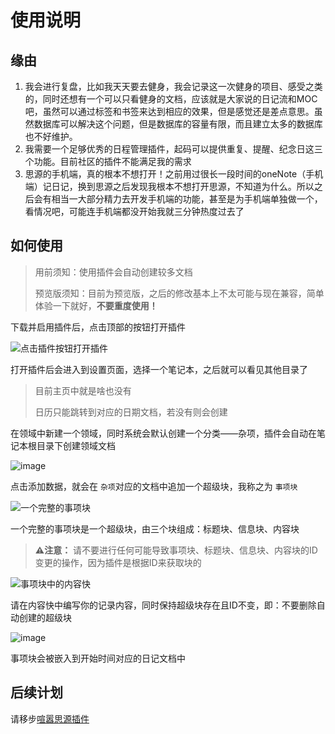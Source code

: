 # 使用说明

## 缘由

1. 我会进行复盘，比如我天天要去健身，我会记录这一次健身的项目、感受之类的，同时还想有一个可以只看健身的文档，应该就是大家说的日记流和MOC吧，虽然可以通过标签和书签来达到相应的效果，但是感觉还是差点意思。虽然数据库可以解决这个问题，但是数据库的容量有限，而且建立太多的数据库也不好维护。
2. 我需要一个足够优秀的日程管理插件，起码可以提供重复、提醒、纪念日这三个功能。目前社区的插件不能满足我的需求
3. 思源的手机端，真的根本不想打开！之前用过很长一段时间的oneNote（手机端）记日记，换到思源之后发现我根本不想打开思源，不知道为什么。所以之后会有相当一大部分精力去开发手机端的功能，甚至是为手机端单独做一个，看情况吧，可能连手机端都没开始我就三分钟热度过去了

## 如何使用

> 用前须知：使用插件会自动创建较多文档
>
> 预览版须知：目前为预览版，之后的修改基本上不太可能与现在兼容，简单体验一下就好，**不要重度使用！**

下载并启用插件后，点击顶部的按钮打开插件

![点击插件按钮打开插件](assets/image-20241018164802-6p9szpf.png "点击插件按钮打开插件")

打开插件后会进入到设置页面，选择一个笔记本，之后就可以看见其他目录了

> 目前主页中就是啥也没有
>
> 日历只能跳转到对应的日期文档，若没有则会创建

在领域中新建一个领域，同时系统会默认创建一个分类——杂项，插件会自动在笔记本根目录下创建领域文档

![image](assets/image-20241018175239-cbdc9zz.png)

点击添加数据，就会在 `杂项`对应的文档中追加一个超级块，我称之为 `事项块`

![一个完整的事项块](assets/image-20241018164635-s59jfcd.png "一个完整的事项块")

一个完整的事项块是一个超级块，由三个块组成：标题块、信息块、内容块

> **⚠️注意：** 请不要进行任何可能导致事项块、标题块、信息块、内容块的ID变更的操作，因为插件是根据ID来获取块的

![事项块中的内容快](assets/image-20241018165108-auip9xq.png "事项块中的内容快")

请在内容快中编写你的记录内容，同时保持超级块存在且ID不变，即：不要删除自动创建的超级块

![image](assets/image-20241018174705-xegcujg.png)

事项块会被嵌入到开始时间对应的日记文档中

## 后续计划

请移步[喧嚣思源插件](https://github.com/users/kuangdongksk/projects/5)

‍

‍
